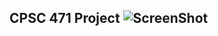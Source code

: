 ## CPSC 471 Project ![ScreenShot](/Users/falahsheikh/Desktop/cpsc471/Runergy/images/runergy_icon.png)
